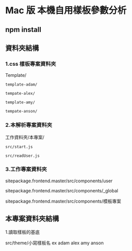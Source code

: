 # Mac 版 本機自用樣板參數分析

## npm install

## 資料夾結構

### 1.css 樣板專案資料夾

Template/

    template-adam/

    tempate-alex/

    template-amy/

    tempate-anson/

### 2.本解析專案資料夾

工作資料夾/本專案/

    src/start.js

    src/readUser.js

### 3.工作專案資料夾

sitepackage.frontend.master/src/components/user

sitepackage.frontend.master/src/components/\_global

sitepackage.frontend.master/src/components/模板專案

## 本專案資料夾結構

1.讀取樣板的基底

src/theme/小寫樣板名 ex adam alex amy anson
